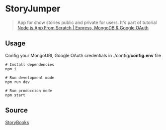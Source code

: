 # StoryJumper

> App for show stories public and private for users. It's part of tutorial [Node.js App From Scratch | Express, MongoDB & Google OAuth](https://www.youtube.com/watch?v=SBvmnHTQIPY)

## Usage

Config your MongoURI, Google OAuth credentials in ./config/**config.env** file

```
# Install dependencies
npm i

# Run development mode
npm run dev

# Run produccion mode
npm start
```

## Source

[StoryBooks](https://github.com/bradtraversy/storybooks)
